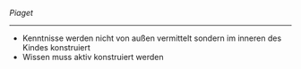 *Piaget*
***
- Kenntnisse werden nicht von außen vermittelt sondern im inneren des Kindes konstruiert
- Wissen muss aktiv konstruiert werden